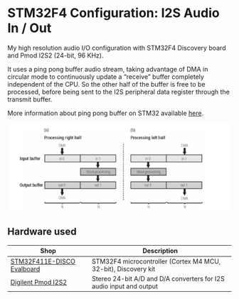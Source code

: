 # STM32F4 Configuration: I2S Audio In / Out
My high resolution audio I/O configuration with STM32F4 Discovery board and Pmod I2S2 (24-bit, 96 KHz).

It uses a ping pong buffer audio stream, taking advantage of DMA in circular mode to continuously update a “receive” buffer completely independent of the CPU. So the other half of the buffer is free to be processed, before being sent to the I2S peripheral data register through the transmit buffer.

More information about ping pong buffer on STM32 available [here](https://audiodsplab.wordpress.com/ping-pong-buffer-audio-stream/).

<p align=center>
  <picture>
    <img src="./Assets/doublebuffer.png" height="200"/>
  </picture>
</p>

## Hardware used

| Shop | Description |
| --- | --- |
| [STM32F411E-DISCO Evalboard](https://www.mouser.it/ProductDetail/511-STM32F411E-DISCO) | STM32F4 microcontroller (Cortex M4 MCU, 32-bit), Discovery kit |
| [Digilent Pmod I2S2](https://www.mouser.it/ProductDetail/424-410-379) | Stereo 24-bit A/D and D/A converters for I2S audio input and output |
